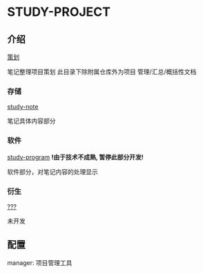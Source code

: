 # STUDY-PROJECT

## 介绍

[策划](/LRoInt/study-project)

笔记整理项目策划
此目录下除附属仓库外为项目 管理/汇总/概括性文档

### 存储

[study-note](https://gitee.com/LRoInt/study-note)

笔记具体内容部分

### 软件

[study-program](https://gitee.com/LRoInt/study-program) **!由于技术不成熟, 暂停此部分开发!**

软件部分，对笔记内容的处理显示

### 衍生

[???](???)

未开发

## 配置

manager: 项目管理工具
